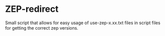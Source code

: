 # ZEP-redirect
Small script that allows for easy usage of use-zep-x.xx.txt files in script files for getting the correct zep versions.
